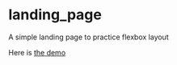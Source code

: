 # landing_page
A simple landing page to practice flexbox layout 

Here is [the demo](https://hafsabn.github.io/landing_page/)
